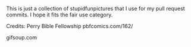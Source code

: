 This is just a collection of stupidfunpictures that I use for my pull request commits.
I hope it fits the fair use category.

Credits:
Perry Bible Fellowship
pbfcomics.com/162/‎

gifsoup.com